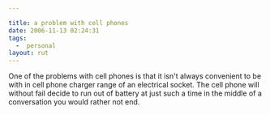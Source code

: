```yaml
---

title: a problem with cell phones
date: 2006-11-13 02:24:31
tags:
  -  personal
layout: rut
---
```


One of the problems with cell phones is that it isn't always convenient to be with in cell phone charger range of an electrical socket.  The cell phone will without fail decide to run out of battery at just such a time in the middle of a conversation you would rather not end.

